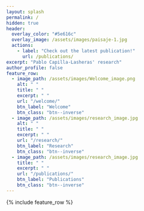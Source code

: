 ```yaml
---
layout: splash
permalink: /
hidden: true
header:
  overlay_color: "#5e616c"
  overlay_image: /assets/images/paisaje-1.jpg
  actions:
    - label: "Check out the latest publication!"
      url: /publications/
excerpt: "Pablo Capilla-Lasheras' research"
author_profile: false
feature_row:
  - image_path: /assets/images/Welcome_image.png
    alt: " "
    title: " "
    excerpt: " "
    url: "/welcome/"
    btn_label: "Welcome"
    btn_class: "btn--inverse"
  - image_path: /assets/images/research_image.jpg
    alt: " "
    title: " "
    excerpt: " "
    url: "/research/"
    btn_label: "Research"
    btn_class: "btn--inverse"
  - image_path: /assets/images/research_image.jpg
    title: " "
    excerpt: " "
    url: "/publications/"
    btn_label: "Publications"
    btn_class: "btn--inverse"
---
```


{% include feature_row %}
